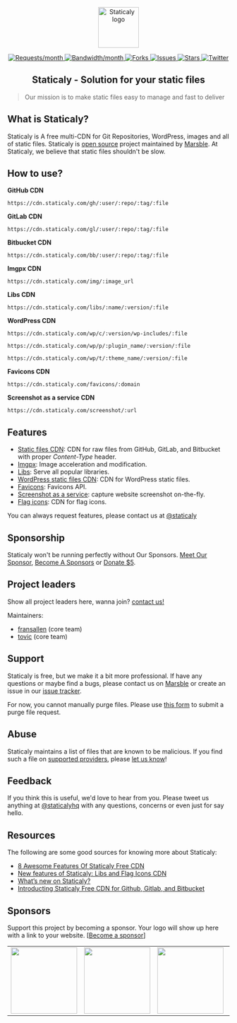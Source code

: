 <p align="center"><a class="clear" href="https://staticaly.com/" target="_blank"><img width="92" src="https://cdn.staticaly.com/img/staticaly.com/static/images/staticaly.png?w=92" alt="Staticaly logo"></a></p>

<p class="staticaly-badge" align="center">
    <a href="https://staticaly.com/stats">
        <img src="https://apis.marsble.com/badges/v1/staticaly?req" alt="Requests/month">
    </a>
    <a href="https://staticaly.com/stats">
        <img src="https://apis.marsble.com/badges/v1/staticaly?bandwidth" alt="Bandwidth/month">
    </a>
    <a href="https://github.com/marsble/staticaly/network" target="_blank">
        <img src="https://cdn.staticaly.com/badges/github/forks/marsble/staticaly.svg?style=social" alt="Forks">
    </a>
    <a href="https://github.com/marsble/staticaly/issues" target="_blank">
        <img src="https://cdn.staticaly.com/badges/github/issues/marsble/staticaly.svg?style=social" alt="Issues">
    </a>
    <a href="https://github.com/marsble/staticaly/stargazers" target="_blank">
        <img src="https://cdn.staticaly.com/badges/github/stars/marsble/staticaly.svg?style=social" alt="Stars">
    </a>
    <a href="https://twitter.com/staticalyhq" target="_blank">
        <img src="https://cdn.staticaly.com/badges/twitter/follow/staticalyhq.svg?label=Follow&style=social" alt="Twitter">
    </a>
</p>

<h2 align="center">
    Staticaly - Solution for your static files
</h2>

> Our mission is to make static files easy to manage and fast to deliver

What is Staticaly?
------------------

Staticaly is A free multi-CDN for Git Repositories, WordPress, images and all of static files. Staticaly is [open source](https://github.com/marsble/staticaly) project maintained by [Marsble](https://marsble.com/). At Staticaly, we believe that static files shouldn't be slow.

How to use?
-----

**GitHub CDN**

`https://cdn.staticaly.com/gh/:user/:repo/:tag/:file`

**GitLab CDN**

`https://cdn.staticaly.com/gl/:user/:repo/:tag/:file`

**Bitbucket CDN**

`https://cdn.staticaly.com/bb/:user/:repo/:tag/:file`

**Imgpx CDN**

`https://cdn.staticaly.com/img/:image_url`

**Libs CDN**

`https://cdn.staticaly.com/libs/:name/:version/:file`

**WordPress CDN**

`https://cdn.staticaly.com/wp/c/:version/wp-includes/:file`

`https://cdn.staticaly.com/wp/p/:plugin_name/:version/:file`

`https://cdn.staticaly.com/wp/t/:theme_name/:version/:file`

**Favicons CDN**

`https://cdn.staticaly.com/favicons/:domain`

**Screenshot as a service CDN**

`https://cdn.staticaly.com/screenshot/:url`

Features
--------

- [Static files CDN](https://staticaly.com): CDN for raw files from GitHub, GitLab, and Bitbucket with proper *Content-Type* header.
- [Imgpx](https://staticaly.com/imgpx): Image acceleration and modification.
- [Libs](https://marsble.com/t/125): Serve all popular libraries.
- [WordPress static files CDN](https://staticaly.com): CDN for WordPress static files.
- [Favicons](https://staticaly.com/favicons): Favicons API.
- [Screenshot as a service](https://staticaly.com/screenshot): capture website screenshot on-the-fly.
- [Flag icons](https://marsble.com/t/125): CDN for flag icons.

You can always request features, please contact us at [@staticaly](https://marsble.com/u/staticaly)

Sponsorship
-----------

Staticaly won't be running perfectly without Our Sponsors. [Meet Our Sponsor](https://staticaly.com/sponsors), [Become A Sponsors](https://staticaly.com/become-a-sponsors) or [Donate $5](https://staticaly.com/donate).

Project leaders
---------------

Show all project leaders here, wanna join? [contact us!](https://staticaly.com/contact?subject=Join%20The%20Team)

Maintainers:

- [fransallen](https://github.com/fransallen) (core team)
- [tovic](https://github.com/tovic) (core team)

Support
-------

Staticaly is free, but we make it a bit more professional. If have any questions or maybe find a bugs, please contact us on [Marsble](https://marsble.com/u/staticaly) or create an issue in our [issue tracker](https://github.com/marsble/staticaly/issues).

For now, you cannot manually purge files. Please use [this form](https://docs.google.com/forms/d/e/1FAIpQLSeaBwAE4D3lee-h0LzfO4t2KUvgwTSOT3GomLo1DPNmWp8X1Q/viewform) to submit a purge file request.

Abuse
-----

Staticaly maintains a list of files that are known to be malicious. If you find such a file on [supported providers](https://staticaly.com/network#supported-providers), please [let us know](https://staticaly.com/contact?subject=Abuse)!

Feedback
--------

If you think this is useful, we'd love to hear from you. Please tweet us anything at [@staticalyhq](https://twitter.com/staticalyhq) with any questions, concerns or even just for say hello.

Resources
---------

The following are some good sources for knowing more about Staticaly:

*   [8 Awesome Features Of Staticaly Free CDN](https://blog.runcloud.io/2019/04/14/staticaly.html)
*   [New features of Staticaly: Libs and Flag Icons CDN](https://marsble.com/t/125)
*   [What’s new on Staticaly?](https://marsble.com/t/104)
*   [Introducting Staticaly Free CDN for Github, Gitlab, and Bitbucket](https://marsble.com/t/23)

Sponsors
--------------------------------------

Support this project by becoming a sponsor. Your logo will show up here with a link to your website. [[Become a sponsor](https://staticaly.com/become-a-sponsor)]

<!--platinum start-->
<table class="about-optimus" align="center">
  <tbody>
    <tr>
      <td align="center" valign="middle">
        <a class="clear" href="https://www.cloudflare.com/?utm_source=Staticaly.com&utm_medium=Logo&utm_campaign=Sponsor%20link" target="_blank">
          <img width="150px" src="https://staticaly.com/static/images/sponsors/cloudflare.png">
        </a>
      </td>
      <td align="center" valign="middle">
      <a class="clear" href="https://www.cdn77.com/?utm_source=Staticaly.com&utm_medium=Logo&utm_campaign=Sponsor%20link" target="_blank">
        <img width="150px" src="https://staticaly.com/static/images/sponsors/cdn77.png">
      </a>
      </td>
      <td align="center" valign="middle">
        <a class="clear" href="https://www.fastly.com/?utm_source=Staticaly.com&utm_medium=Logo&utm_campaign=Sponsor%20link" target="_blank">
          <img width="150px" src="https://staticaly.com/static/images/sponsors/fastly.png">
        </a>
      </td>
      <td align="center" valign="middle">
        <a class="clear" href="https://www.bunnycdn.com/?utm_source=Staticaly.com&utm_medium=Logo&utm_campaign=Sponsor%20link" target="_blank">
          <img width="150px" src="https://staticaly.com/static/images/sponsors/bunnycdn.png">
        </a>
      </td>
      <td align="center" valign="middle">
        <a class="clear" href="https://www.cedexis.com/?utm_source=Staticaly.com&utm_medium=Logo&utm_campaign=Sponsor%20link" target="_blank">
          <img width="150px" src="https://staticaly.com/static/images/sponsors/cedexis.png">
        </a>
      </td>
      <td align="center" valign="middle">
        <a class="clear" href="https://www.dediserve.com/?utm_source=Staticaly.com&utm_medium=Logo&utm_campaign=Sponsor%20link" target="_blank">
          <img width="150px" src="https://staticaly.com/static/images/sponsors/dediserve-dark.svg">
        </a>
      </td>
    </tr>
  </tbody>
</table>
<!--platinum end-->
